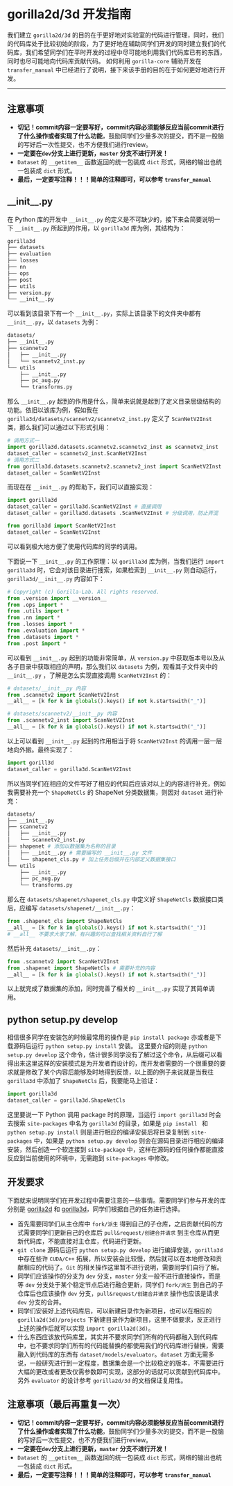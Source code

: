 # gorilla2d/3d 开发指南

我们建立 `gorilla2d/3d` 的目的在于更好地对实验室的代码进行管理，同时，我们的代码库处于比较初始的阶段，为了更好地在辅助同学们开发的同时建立我们的代码库，我们希望同学们在平时开发的过程中尽可能地利用我们代码库已有的东西，同时也尽可能地向代码库贡献代码。
如何利用 `gorilla-core` 辅助开发在 `transfer_manual` 中已经进行了说明，接下来该手册的目的在于如何更好地进行开发。

---


## 注意事项

- **切记！commit内容一定要写好，commit内容必须能够反应当前commit进行了什么操作或者实现了什么功能**，鼓励同学们少量多次的提交，而不是一股脑的写好后一次性提交，也不方便我们进行review。
- **一定要在`dev`分支上进行更新，`master` 分支不进行开发！**
- `Dataset` 的 `__getitem__` 函数返回的统一包装成 `dict` 形式，网络的输出也统一包装成 `dict` 形式。
- **最后，一定要写注释！！！简单的注释即可，可以参考 `transfer_manual`**


## \_\_init\_\_.py
在 Python 库的开发中 `__init__.py` 的定义是不可缺少的，接下来会简要说明一下 `__init__.py` 所起到的作用，以 `gorilla3d` 库为例，其结构为：
```sh
gorilla3d
├── datasets
├── evaluation
├── losses
├── nn
├── ops
├── post
├── utils
├── version.py
└── __init__.py
```
可以看到该目录下有一个 `__init__.py`，实际上该目录下的文件夹中都有 `__init__.py`，以 `datasets` 为例：
```sh
datasets/
├── __init__.py
├── scannetv2
│   ├── __init__.py
│   └── scannetv2_inst.py
└── utils
    ├── __init__.py
    ├── pc_aug.py
    └── transforms.py
```
那么 `__init__.py` 起到的作用是什么，简单来说就是起到了定义目录层级结构的功能。依旧以该库为例，假如我在 `gorilla3d/datasets/scannetv2/scannetv2_inst.py` 定义了 `ScanNetV2Inst` 类，那么我们可以通过以下形式引用：
```python
# 调用方式一
import gorilla3d.datasets.scannetv2.scannetv2_inst as scannetv2_inst
dataset_caller = scannetv2_inst.ScanNetV2Inst
# 调用方式二
from gorilla3d.datasets.scannetv2.scannetv2_inst import ScanNetV2Inst
dataset_caller = ScanNetV2Inst
```
而现在在 `__init__.py` 的帮助下，我们可以直接实现：
```python
import gorilla3d
dataset_caller = gorilla3d.ScanNetV2Inst # 直接调用
dataset_caller = gorilla3d.datasets .ScanNetV2Inst # 分级调用，防止弄混

from gorilla3d import ScanNetV2Inst
dataset_caller = ScanNetV2Inst
```
可以看到极大地方便了使用代码库的同学的调用。

下面说一下 `__init__.py` 的工作原理：以 `gorilla3d` 库为例，当我们运行 `import gorilla3d` 时，它会对该目录进行搜索，如果检索到 `__init__.py` 则自动运行，`gorilla3d/__init__.py` 内容如下：
```python
# Copyright (c) Gorilla-Lab. All rights reserved.
from .version import __version__
from .ops import *
from .utils import *
from .nn import *
from .losses import *
from .evaluation import *
from .datasets import *
from .post import *
```
可以看到 `__init__.py` 起到的功能非常简单，从 `version.py` 中获取版本号以及从各子目录中获取相应的声明，那么我们以 `datasets` 为例，观看其子文件夹中的 `__init__.py` ，了解是怎么实现直接调用 `ScanNetV2Inst` 的：
```python
# datasets/__init__py 内容
from .scannetv2 import ScanNetV2Inst
__all__ = [k for k in globals().keys() if not k.startswith("_")]

# datasets/scannetv2/__init__py 内容
from .scannetv2_inst import ScanNetV2Inst
__all__ = [k for k in globals().keys() if not k.startswith("_")]
```
以上可以看到 `__init__.py` 起到的作用相当于将 `ScanNetV2Inst` 的调用一层一层地向外搬。最终实现了：
```python
import gorill3d
dataset_caller = gorilla3d.ScanNetV2Inst
```
所以当同学们在相应的文件写好了相应的代码后应该对以上的内容进行补充，例如我需要补充一个 `ShapeNetCls` 的 ShapeNet 分类数据集，则因对 `dataset` 进行补充：
```sh
datasets/
├── __init__.py
├── scannetv2
│   ├── __init__.py
│   └── scannetv2_inst.py
├── shapenet # 添加以数据集为名称的目录
│   ├── __init__.py # 需要编写的 __init__.py 文件
│   └── shapenet_cls.py # 加上任务后缀并在内部定义数据集接口
└── utils
    ├── __init__.py
    ├── pc_aug.py
    └── transforms.py
```
那么在 `datasets/shapenet/shapenet_cls.py` 中定义好 `ShapeNetCls` 数据接口类后，应编写 `datasets/shapenet/__init__.py`：
```python
from .shapenet_cls import ShapeNetCls
__all__ = [k for k in globals().keys() if not k.startswith("_")]
# __all__ 不要求大家了解，有兴趣的可以查找相关资料自行了解
```
然后补充 `datasets/__init__.py`：
```python
from .scannetv2 import ScanNetV2Inst
from .shapenet import ShapeNetCls # 需要补充的内容
__all__ = [k for k in globals().keys() if not k.startswith("_")]
```
以上就完成了数据集的添加，同时完善了相关的 `__init__.py` 实现了其简单调用。

## python setup.py develop
相信很多同学在安装包的时候最常用的操作是 `pip install package` 亦或者是下载源码后运行 `python setup.py install` 安装。
这里要介绍的则是 `python setup.py develop` 这个命令，估计很多同学没有了解过这个命令，从后缀可以看得出来这里这样的安装模式是为开发者而设计的，而开发者需要的一个很重要的要求就是修改了某个内容后能够及时地得到反馈，以上面的例子来说就是当我往 `gorilla3d` 中添加了 `ShapeNetCls` 后，我要能马上验证：
```python
import gorilla3d
dataset_caller = gorilla3d.ShapeNetCls
```
这里要说一下 Python 调用 package 时的原理，当运行 `import gorilla3d` 时会去搜索 `site-packages` 中名为 `gorilla3d` 的目录，如果是 `pip install ` 和 `python setup.py install` 则是进行相应的编译安装后将目录复制到 `site-packages` 中，如果是 `python setup.py develop` 则会在源码目录进行相应的编译安装，然后创造一个软连接到 `site-package` 中，这样在源码的任何操作都能直接反应到当前使用的环境中，无需跑到 `site-packages` 中修改。


## 开发要求
下面就来说明同学们在开发过程中需要注意的一些事情。需要同学们参与开发的库分别是 [gorilla2d](http://222.201.134.203:20818/GorillaLab/gorilla-2d) 和 [gorilla3d](http://222.201.134.203:20818/GorillaLab/gorilla-3d)，同学们根据自己的任务进行选择。
- 首先需要同学们从主仓库中 `fork/派生` 得到自己的子仓库，之后贡献代码的方式需要同学们更新自己的仓库后 `pull&request/创建合并请求` 到主仓库从而更新代码库，不能直接对主仓库，代码进行更新。
- `git clone` 源码后运行 `python setup.py develop` 进行编译安装，`gorilla3d` 中存在些许 `CUDA/C++` 拓展，所以安装会比较慢，然后就可以在本地修改和贡献相应的代码了。`Git` 的相关操作这里暂不进行说明，需要同学们自行了解。
- 同学们应该操作的分支为 `dev` 分支，`master` 分支一般不进行直接操作，而是等 `dev` 分支处于某个稳定节点后进行融合更新，同学们 `fork/派生` 到自己的子仓库后也应该操作 `dev` 分支，`pull&request/创建合并请求` 操作也应该是请求 `dev` 分支的合并。
- 同学们安装好上述代码库后，可以新建目录作为新项目，也可以在相应的 `gorilla2d(3d)/projects` 下新建目录作为新项目，这里不做要求，反正进行上述的操作后就可以实现 `import gorilla2d(3d)`。
- 什么东西应该放代码库里，其实并不要求同学们所有的代码都融入到代码库中，也不要求同学们所有的代码能替换的都使用我们的代码库进行替换，需要融入到代码库的东西有 `dataset/models/evaluator`。`dataset` 方面无需多说，一般研究进行到一定程度，数据集会是一个比较稳定的版本，不需要进行大幅的更改或者更改仅需参数即可实现，这部分的话就可以贡献到代码库中。另外 `evaluator` 的设计参考 `gorilla2d/3d` 的文档保证复用性。

## 注意事项（最后再重复一次）

- **切记！commit内容一定要写好，commit内容必须能够反应当前commit进行了什么操作或者实现了什么功能**，鼓励同学们少量多次的提交，而不是一股脑的写好后一次性提交，也不方便我们进行review。
- **一定要在`dev`分支上进行更新，`master` 分支不进行开发！**
- `Dataset` 的 `__getitem__` 函数返回的统一包装成 `dict` 形式，网络的输出也统一包装成 `dict` 形式。
- **最后，一定要写注释！！！简单的注释即可，可以参考 `transfer_manual`**
